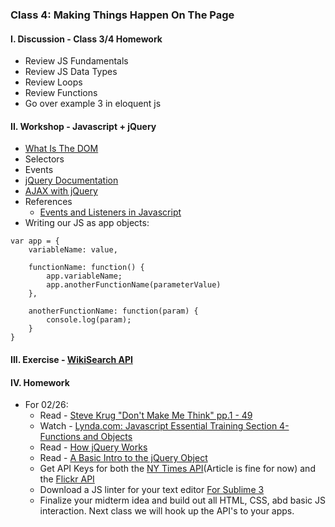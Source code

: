 ### Class 4: Making Things Happen On The Page

#### I. Discussion - Class 3/4 Homework
* Review JS Fundamentals
* Review JS Data Types
* Review Loops
* Review Functions
* Go over example 3 in eloquent js

#### II. Workshop - Javascript + jQuery
* [What Is The DOM](http://css-tricks.com/dom/)
* Selectors
* Events
* [jQuery Documentation](http://api.jquery.com/)
* [AJAX with jQuery](http://learn.jquery.com/ajax/)
* References
	* [Events and Listeners in Javascript](http://idratherbewriting.com/events-and-listeners-javascript/)
* Writing our JS as app objects:

```
var app = {
	variableName: value,

	functionName: function() {
		app.variableName;
		app.anotherFunctionName(parameterValue)
	},

	anotherFunctionName: function(param) {
		console.log(param);
	}
}

```

#### III. Exercise - [WikiSearch API](http://en.wikipedia.org/w/api.php?action=opensearch&format=json&search)

#### IV. Homework
* For 02/26:
  * Read - [Steve Krug "Don't Make Me Think" pp.1 - 49](http://itp.nyu.edu/~kd49/ux/wp-content/uploads/2011/12/Dont_Make_Me_Think-chptr1-5.pdf)
  * Watch - [Lynda.com: Javascript Essential Training Section 4- Functions and Objects](https://www.lynda.com/JavaScript-tutorials/Functions-JavaScript/574716/612039-4.html)
  * Read - [How jQuery Works](http://learn.jquery.com/about-jquery/how-jquery-works/)
  * Read - [A Basic Intro to the jQuery Object](http://www.smashingmagazine.com/2014/05/29/mystery-jquery-object-syntax-basic-introduction)
  * Get API Keys for both the [NY Times API](http://developer.nytimes.com/)(Article is fine for now) and the [Flickr API](https://www.flickr.com/services/apps/create/)
  * Download a JS linter for your text editor [For Sublime 3](https://sublimelinter.readthedocs.io/en/latest/installation.html)
  * Finalize your midterm idea and build out all HTML, CSS, abd basic JS interaction. Next class we will hook up the API's to your apps.
